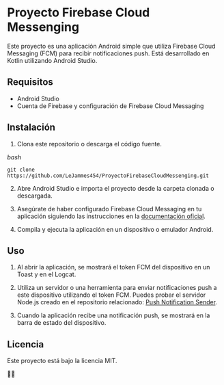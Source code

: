 
# Proyecto Firebase Cloud Messenging

Este proyecto es una aplicación Android simple que utiliza Firebase Cloud Messaging (FCM) para recibir notificaciones push. Está desarrollado en Kotlin utilizando Android Studio.

## Requisitos

- Android Studio
- Cuenta de Firebase y configuración de Firebase Cloud Messaging

## Instalación

1. Clona este repositorio o descarga el código fuente.

_bash_
```
git clone https://github.com/LeJammes454/ProyectoFirebaseCloudMessenging.git
```

2.  Abre Android Studio e importa el proyecto desde la carpeta clonada o descargada.
    
3.  Asegúrate de haber configurado Firebase Cloud Messaging en tu aplicación siguiendo las instrucciones en la [documentación oficial](https://firebase.google.com/docs/cloud-messaging/android/client).
    
4.  Compila y ejecuta la aplicación en un dispositivo o emulador Android.
    

## Uso

1.  Al abrir la aplicación, se mostrará el token FCM del dispositivo en un Toast y en el Logcat.
    
2.  Utiliza un servidor o una herramienta para enviar notificaciones push a este dispositivo utilizando el token FCM. Puedes probar el servidor Node.js creado en el repositorio relacionado: [Push Notification Sender](https://github.com/%3Cyour-username%3E/%3Cserver-repo-name%3E).
    
3.  Cuando la aplicación recibe una notificación push, se mostrará en la barra de estado del dispositivo.
    

## Licencia

Este proyecto está bajo la licencia MIT.

🐱‍💻
